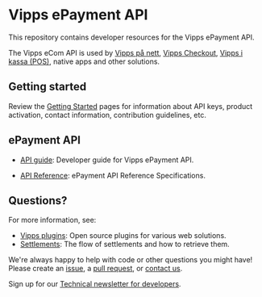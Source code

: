<!-- START_METADATA
---
title: Introduction
sidebar_position: 1
---
END_METADATA -->

# Vipps ePayment API

This repository contains developer resources for the Vipps ePayment API.

The Vipps eCom API is used by
[Vipps på nett](https://vipps.no/produkter-og-tjenester/bedrift/ta-betalt-paa-nett/ta-betalt-paa-nett/),
[Vipps Checkout](https://vipps.no/produkter-og-tjenester/bedrift/ta-betalt-paa-nett/vipps-checkout/),
[Vipps i kassa (POS)](https://vipps.no/produkter-og-tjenester/bedrift/ta-betalt-i-butikk/vipps-i-kassa/),
native apps and other solutions.

## Getting started

Review the [Getting Started](https://github.com/vippsas/vipps-developers/blob/master/vipps-getting-started.md) pages for information about API keys, product activation, contact information, contribution guidelines, etc.

## ePayment API

* [API guide](getting_started/README.md): Developer guide for Vipps ePayment API.
<!--
* [Vipps ePayment API guide](vipps-epayment-api.md): Developer guide for Vipps ePayment API.
* [Vipps ePayment API Checklist](vipps-epayment-api-checklist.md): For direct and POS integrations.
-->
* [API Reference](https://vippsas.github.io/vipps-epayment-api/redoc.html): ePayment API Reference Specifications.

## Questions?

For more information, see:

* [Vipps plugins](https://github.com/vippsas/vipps-plugins): Open source plugins for various web solutions.
* [Settlements](https://github.com/vippsas/vipps-developers/tree/master/settlements): The flow of settlements and how to retrieve them.

<!-- * [Frequently Asked Questions](vipps-epayment-api-faq.md): Questions and answers. -->

We're always happy to help with code or other questions you might have!
Please create an [issue](https://github.com/vippsas/vipps-epayment-api/issues),
a [pull request](https://github.com/vippsas/vipps-epayment-api/pulls),
or [contact us](https://github.com/vippsas/vipps-developers/blob/master/contact.md).

Sign up for our [Technical newsletter for developers](https://github.com/vippsas/vipps-developers/tree/master/newsletters).
